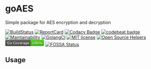 # goAES
Simple package for AES encryption and decryption

[![BuildStatus](https://api.travis-ci.org/syronz/goAES.svg?branch=master)](http://travis-ci.org/syronz/goAES) 
[![ReportCard](https://goreportcard.com/badge/github.com/syronz/goAES)](https://goreportcard.com/report/github.com/syronz/goAES) 
[![Codacy Badge](https://api.codacy.com/project/badge/Grade/2a4d66750d5047e58742349f2dfc8c8d)](https://www.codacy.com/manual/syronz/goAES?utm_source=github.com&amp;utm_medium=referral&amp;utm_content=syronz/goAES&amp;utm_campaign=Badge_Grade)
[![codebeat badge](https://codebeat.co/badges/a882cf1a-cc00-4690-b65f-e69fb74cf574)](https://codebeat.co/projects/github-com-syronz-goaes-master)
[![Maintainability](https://api.codeclimate.com/v1/badges/382db50d589346613f15/maintainability)](https://codeclimate.com/github/syronz/goAES/maintainability)
[![GolangCI](https://golangci.com/badges/github.com/gojek/darkroom.svg)](https://golangci.com/r/github.com/syronz/goAES)
[![MIT license](https://img.shields.io/badge/license-MIT-brightgreen.svg)](https://github.com/syronz/goAES/blob/master/LICENSE)
[![Open Source Helpers](https://www.codetriage.com/syronz/goaes/badges/users.svg)](https://www.codetriage.com/syronz/goaes)
[![Go Coverage](https://github.com/syronz/goAES/blob/master/coverage_badge.png)](https://gocover.io/github.com/syronz/goAES)
[![FOSSA Status](https://app.fossa.io/api/projects/git%2Bgithub.com%2Fsyronz%2FgoAES.svg?type=shield)](https://app.fossa.io/projects/git%2Bgithub.com%2Fsyronz%2FgoAES?ref=badge_shield)

## Usage
